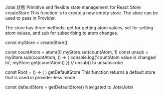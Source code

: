 Jotai
状態
Primitive and flexible state management for React
Store
createStore
This function is to create a new empty store. The store can be used to pass in Provider.

The store has three methods: get for getting atom values, set for setting atom values, and sub for subscribing to atom changes.

const myStore = createStore()

const countAtom = atom(0)
myStore.set(countAtom, 1)
const unsub = myStore.sub(countAtom, () => {
  console.log('countAtom value is changed to', myStore.get(countAtom))
})
// unsub() to unsubscribe

const Root = () => (
  <Provider store={myStore}>
    <App />
  </Provider>
)
getDefaultStore
This function returns a default store that is used in provider-less mode.

const defaultStore = getDefaultStore()
Navigated to JotaiJotai

